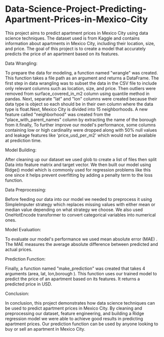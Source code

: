 # Data-Science-Project-Predicting-Apartment-Prices-in-Mexico-City
This project aims to predict apartment prices in Mexico City using data science techniques. The dataset used is from Kaggle and contains information about apartments in Mexico City, including their location, size, and price. The goal of this project is to create a model that accurately predicts the price of an apartment based on its features.

Data Wrangling:

To prepare the data for modeling, a function named "wrangle" was created. This function takes a file path as an argument and returns a DataFrame. The first step in data wrangling was to subset the data in the CSV file to include only relevant columns such as location, size, and price. Then outliers were removed from surface_covered_in_m2 column using quantile method in pandas. Next, separate "lat" and "lon" columns were created because their data type is object so each should be in their own column where the data type is float.Next, Mexico City is divided into 15 neighborhoods. A new feature called "neighborhood" was created from the "place_with_parent_names" column by extracting the name of the borough from it.finally, To further improve our model's performance, some columns containing low or high cardinality were dropped along with 50% null values and leakage features like 'price_usd_per_m2' which would not be available at prediction time.

Model Building:

After cleaning up our dataset we used glob to create a list of files then split Data into feature matrix and target vector. We then built our model using Ridge() model which is commonly used for regression problems like this one since it helps prevent overfitting by adding a penalty term to the loss function.

Data Preprocessing:

Before feeding our data into our model we needed to preprocess it using SimpleImputer strategy which replaces missing values with either mean or median value depending on what strategy we choose. We also used OneHotEncode transformer to convert categorical variables into numerical ones.

Model Evaluation:

To evaluate our model's performance we used mean absolute error (MAE) . The MAE measures the average absolute difference between predicted and actual prices.

Prediction Function:

Finally, a function named "make_prediction" was created that takes 4 arguments (area, lat, lon,borough ). This function uses our trained model to predict the price of an apartment based on its features. It returns a predicted price in USD.

Conclusion:

In conclusion, this project demonstrates how data science techniques can be used to predict apartment prices in Mexico City. By cleaning and preprocessing our dataset, feature engineering, and building a Ridge regression model we were able to achieve good results in predicting apartment prices. Our prediction function can be used by anyone looking to buy or sell an apartment in Mexico City.
